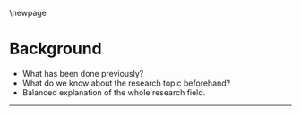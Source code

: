 \newpage

# Background
- What has been done previously?
- What do we know about the research topic beforehand?
- Balanced explanation of the whole research field.

---

